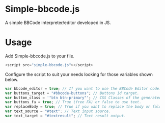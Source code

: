# Simple-bbcode.js
A simple BBCode interpreter/editor developed in JS.

# Usage

Add Simple-bbcode.js to your file.

```js
<script src="simple-bbcode.js"></script>
```

Configure the script to suit your needs looking for those variables shown below.

```js
var bbcode_editor = true; // If you want to use the BBCode Editor code.
var buttons_target = "#bbcode-buttons"; // Buttons id target.
var button_class = '"btn btn-primary"'; // CSS Classes of the generated buttons.
var buttons_fa = true; // True (free FA) or false to use text.
var replaceBody = true; // True if you want to replace the body or false to not do so.
var text_source = "#text"; // Text input source.
var text_target = "#textresult"; // Text result output.
```
